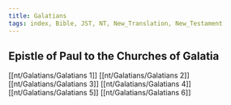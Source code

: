 ```yaml
---
title: Galatians
tags: index, Bible, JST, NT, New_Translation, New_Testament
---
```


## Epistle of Paul to the Churches of Galatia

[[nt/Galatians/Galatians 1]]
[[nt/Galatians/Galatians 2]]
[[nt/Galatians/Galatians 3]]
[[nt/Galatians/Galatians 4]]
[[nt/Galatians/Galatians 5]]
[[nt/Galatians/Galatians 6]]
